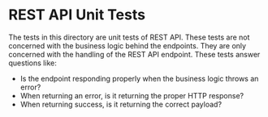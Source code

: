 # REST API Unit Tests

The tests in this directory are unit tests of REST API. These tests are not
concerned with the business logic behind the endpoints. They are only concerned
with the handling of the REST API endpoint. These tests answer questions like:

- Is the endpoint responding properly when the business logic throws an error?
- When returning an error, is it returning the proper HTTP response?
- When returning success, is it returning the correct payload?
